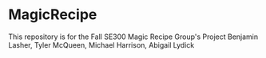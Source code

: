 # MagicRecipe
This repository is for the Fall SE300 Magic Recipe Group's Project
Benjamin Lasher, Tyler McQueen, Michael Harrison, Abigail Lydick 
